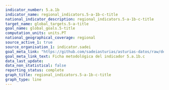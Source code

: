 ```yaml
---
indicator_number: 5.a.1b
indicator_name: regional_indicators.5-a-1b-c-title
national_indicator_description: regional_indicators.5-a-1b-c-title
target_name: global_targets.5-a-title
goal_name: global_goals.5-title
computation_units: units.PT
national_geographical_coverage: regional
source_active_1: true
source_organisation_1: indicator.sadei
goal_meta_link: "https://github.com/sadeiasturias/asturias-datos/raw/develop/descargas/metodologia/5.a.1b.c.pdf"
goal_meta_link_text: Ficha metodológica del indicador 5.a.1b.c
data_last_update:  
data_non_statistical: false
reporting_status: complete
graph_title: regional_indicators.5-a-1b-c-title
graph_type: line
---
```

